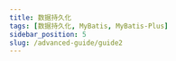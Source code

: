 ```yaml
---
title: 数据持久化
tags: [数据持久化, MyBatis, MyBatis-Plus]
sidebar_position: 5
slug: /advanced-guide/guide2
---
```



